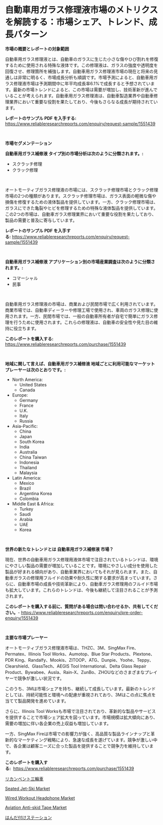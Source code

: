 <p><h1>自動車用ガラス修理液市場のメトリクスを解読する：市場シェア、トレンド、成長パターン</h1></p><p><strong>市場の概要とレポートの対象範囲</strong></p>
<p><p>自動車用ガラス修理液とは、自動車のガラスに生じた小さな傷やひび割れを修復するために使用される特殊な液体です。この修理液は、ガラスの強度や透明度を回復させ、修理箇所を補強します。自動車用ガラス修理液市場の現在と将来の見通しは非常に明るく、市場成長分析も順調です。市場予測によると、自動車用ガラス修理液市場は予測期間中に年平均成長率6.1%で成長すると予想されています。最新の市場トレンドによると、この市場は需要が増加し、技術革新が進んでいることが考えられます。自動車用ガラス修理液は、自動車製造業界や自動車修理業界において重要な役割を果たしており、今後もさらなる成長が期待されています。</p></p>
<p><strong>レポートのサンプル PDF を入手する:</strong> <a href="https://www.reliableresearchreports.com/enquiry/request-sample/1551439">https://www.reliableresearchreports.com/enquiry/request-sample/1551439</a></p>
<p>&nbsp;</p>
<p><strong>市場セグメンテーション</strong></p>
<p><strong>自動車用ガラス補修液 タイプ別の市場分析は次のように分類されます。:</strong></p>
<p><ul><li>スクラッチ修理</li><li>クラック修理</li></ul></p>
<p>&nbsp;</p>
<p><p>オートモーティブガラス修理液の市場には、スクラッチ修理市場とクラック修理市場の2つの種類があります。スクラッチ修理市場は、ガラス表面の軽微な傷や損傷を修復するための液体製品を提供しています。一方、クラック修理市場は、ガラスにできた亀裂やヒビを修理するための特殊な液体製品を提供しています。この2つの市場は、自動車ガラス修理業界において重要な役割を果たしており、製品の需要と普及に寄与しています。</p></p>
<p><strong>レポートのサンプル PDF を入手する:</strong>&nbsp;<a href="https://www.reliableresearchreports.com/enquiry/request-sample/1551439">https://www.reliableresearchreports.com/enquiry/request-sample/1551439</a></p>
<p>&nbsp;</p>
<p><strong> 自動車用ガラス補修液 アプリケーション別の市場産業調査は次のように分類されます。:</strong></p>
<p><ul><li>コマーシャル</li><li>民事</li></ul></p>
<p>&nbsp;</p>
<p><p>自動車用ガラス修理液の市場は、商業および民間市場で広く利用されています。商業市場では、自動車ディーラーや修理工場で使用され、車両のガラス修理に使用されます。一方、民間市場では、一般の自動車所有者が自宅で簡単にガラス修理を行うために使用されます。これらの修理液は、自動車の安全性や見た目の維持に役立ちます。</p></p>
<p><strong>このレポートを購入する:</strong>&nbsp; <a href="https://www.reliableresearchreports.com/purchase/1551439">https://www.reliableresearchreports.com/purchase/1551439</a></p>
<p>&nbsp;</p>
<p><strong>地域に関して言えば、自動車用ガラス補修液 地域ごとに利用可能なマーケットプレーヤーは次のとおりです。:</strong></p>
<p><ul>
    <li>
        North America:
        <ul>
            <li>United States</li>
            <li>Canada</li>
        </ul>
    </li>
    <li>
        Europe:
        <ul>
            <li>Germany</li>
            <li>France</li>
            <li>U.K.</li>
            <li>Italy</li>
            <li>Russia</li>
        </ul>
    </li>
    <li>
        Asia-Pacific:
        <ul>
            <li>China</li>
            <li>Japan</li>
            <li>South Korea</li>
            <li>India</li>
            <li>Australia</li>
            <li>China Taiwan</li>
            <li>Indonesia</li>
            <li>Thailand</li>
            <li>Malaysia</li>
        </ul>
    </li>
    <li>
        Latin America:
        <ul>
            <li>Mexico</li>
            <li>Brazil</li>
            <li>Argentina Korea</li>
            <li>Colombia</li>
        </ul>
    </li>
    <li>
        Middle East & Africa:
        <ul>
            <li>Turkey</li>
            <li>Saudi</li>
            <li>Arabia</li>
            <li>UAE</li>
            <li>Korea</li>
        </ul>
    </li>
    </ul></p>
<p>&nbsp;</p>
<p><strong>世界の新たなトレンドとは 自動車用ガラス補修液 市場？</strong></p>
<p><p>現在、世界の自動車用ガラス修理用液体市場で注目されているトレンドは、環境にやさしい製品の需要が増加していることです。環境にやさしい成分を使用した製品が好まれる傾向があり、自動車業界においてもそれが見られます。また、自動車ガラスの修理用フルイドの効果や耐久性に関する要求が高まっています。さらに、自動車市場の成長や技術革新により、自動車ガラス修理用のフルイド市場も拡大しています。これらのトレンドは、今後も継続して注目されることが予測されます。</p></p>
<p><strong>このレポートを購入する前に、質問がある場合は問い合わせるか、共有してください。</strong>- <a href="https://www.reliableresearchreports.com/enquiry/pre-order-enquiry/1551439">https://www.reliableresearchreports.com/enquiry/pre-order-enquiry/1551439</a></p>
<p>&nbsp;</p>
<p><strong>主要な市場プレーヤー</strong></p>
<p><p>オートモーティブガラス修理液市場は、THZC、3M、SingMax Fire、Permatex、Illinois Tool Works、Aumotop、Blue Star Products、Plextone、PDR King、Randalfy、Mookis、ZITOOP、ATG、Dunpie、Yoohe、Teppy、Clearshield、GlassTech、AEGIS Tool International、Delta Glass Repair Product、Bywabee、Ausla、Rain-X、ZunBo、ZHOUなどのさまざまなプレイヤーで競争が激しい状況です。</p><p>このうち、3Mは市場シェアを持ち、継続して成長しています。最新のトレンドとしては、持続可能性と環境への配慮が重視されており、3Mはこの点に焦点を当てて製品開発を進めています。</p><p>さらに、Illinois Tool Worksも市場で注目されており、革新的な製品やサービスを提供することで市場シェア拡大を図っています。市場規模は拡大傾向にあり、需要の増加に伴い各企業の売上収益も増加しています。</p><p>一方、SingMax Fireは市場での影響力が強く、高品質な製品ラインナップと革新的なマーケティング戦略により、急速な成長を遂げています。競争が激しい中で、各企業は顧客ニーズに合った製品を提供することで競争力を維持しています。</p></p>
<p><strong>このレポートを購入する:</strong>&nbsp;&nbsp;<a href="https://www.reliableresearchreports.com/purchase/1551439">https://www.reliableresearchreports.com/purchase/1551439</a></p>
<p><p><a href="https://github.com/NashBeahan2023/Market-Research-Report-List-1/blob/main/44136807099.md">リカンベント三輪車</a></p><p><a href="https://github.com/johnbach50/Market-Research-Report-List-2/blob/main/seated-jet-ski-market.md">Seated Jet-Ski Market</a></p><p><a href="https://github.com/lylyparadise/Market-Research-Report-List-2/blob/main/wired-workout-headphone-market.md">Wired Workout Headphone Market</a></p><p><a href="https://issuu.com/reportprime-2/docs/aviation-anti-skid-tape-market-size-2030.pptx">Aviation Anti-skid Tape Market</a></p><p><a href="https://medium.com/@kaydenjohns1964/%E3%81%AF%E3%82%93%E3%81%A0%E4%BB%98%E3%81%91%E3%82%B9%E3%83%86%E3%83%BC%E3%82%B7%E3%83%A7%E3%83%B3%E5%B8%82%E5%A0%B4-%E3%82%B7%E3%82%A7%E3%82%A2-%E5%B8%82%E5%A0%B4%E3%83%88%E3%83%AC%E3%83%B3%E3%83%89-%E3%81%8A%E3%82%88%E3%81%B3%E5%B0%86%E6%9D%A5%E3%81%AE%E6%88%90%E9%95%B7%E3%82%92%E6%8E%A2%E3%82%8B-299abd648087">はんだ付けステーション</a></p></p>